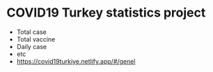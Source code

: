 # COVID19 Turkey statistics project
* Total case
* Total vaccine
* Daily case
* etc
* https://covid19turkiye.netlify.app/#/genel
